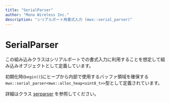 ```yaml
---
title: "SerialParser"
author: "Mono Wireless Inc."
description: "シリアルポート用書式入力 (mwx::serial_parser)"
---
```


# SerialParser

この組み込みクラスはシリアルポートでの書式入力に利用することを想定して組み込みオブジェクトとして定義しています。

初期化時(`begin()`)にヒープから内部で使用するバッファ領域を確保する`mwx::serial_parser<mwx::alloc_heap<uint8_t>>`型として定義されています。

詳細はクラス [serparser](../classes/ser\_parser.md) を参照してください。

